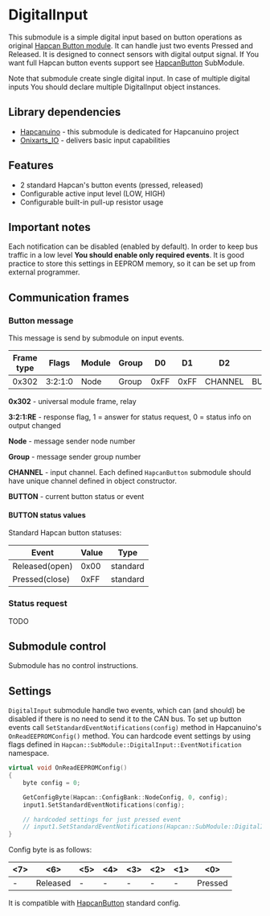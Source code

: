 # DigitalInput
This submodule is a simple digital input based on button operations as original [Hapcan Button module](http://hapcan.com/devices/universal/univ_3/univ_3-1-3-x/index.htm). It can
handle just two events Pressed and Released. It is designed to connect sensors with digital output signal.
If You want full Hapcan button events support see [HapcanButton](https://github.com/Onixarts/Hapcanuino/tree/master/SubModules/HapcanButton) SubModule.

Note that submodule create single digital input. In case of multiple digital inputs You should declare multiple DigitalInput object instances.

## Library dependencies
- [Hapcanuino](https://github.com/Onixarts/Hapcanuino) - this submodule is dedicated for Hapcanuino project
- [Onixarts_IO](https://github.com/Onixarts/Onixarts_IO) - delivers basic input capabilities


## Features

- 2 standard Hapcan's button events (pressed, released)
- Configurable active input level (LOW, HIGH)
- Configurable built-in pull-up resistor usage


## Important notes

Each notification can be disabled (enabled by default). In order to keep bus traffic in a low level **You should enable only required events**. It is good practice
to store this settings in EEPROM memory, so it can be set up from external programmer.

## Communication frames

### Button message
This message is send by submodule on input events.

Frame type|Flags|Module|Group|D0|D1|D2|D3|D4|D5|D6|D7
---|---|---|---|---|---|---|---|---|---|---|---
0x302|3:2:1:0|Node|Group|0xFF|0xFF|CHANNEL|BUTTON|0xFF|0xFF|0xFF|0xFF

**0x302** - universal module frame, relay

**3:2:1:RE** - response flag, 1 = answer for status request, 0 = status info on output changed

**Node** - message sender node number

**Group** - message sender group number

**CHANNEL** - input channel. Each defined `HapcanButton` submodule should have unique channel defined in object constructor.

**BUTTON** - current button status or event

#### BUTTON status values

Standard Hapcan button statuses:

Event|Value|Type
---|---|---
Released(open)|0x00|standard
Pressed(close)|0xFF|standard

### Status request

TODO

## Submodule control

Submodule has no control instructions.

## Settings

`DigitalInput` submodule handle two events, which can (and should) be disabled if there is no need to send it to the CAN bus.
To set up button events call `SetStandardEventNotifications(config)` method in Hapcanuino's `OnReadEEPROMConfig()` method.
You can hardcode event settings by using flags defined in `Hapcan::SubModule::DigitalInput::EventNotification` namespace.

```C++
virtual void OnReadEEPROMConfig()
{
    byte config = 0;

    GetConfigByte(Hapcan::ConfigBank::NodeConfig, 0, config);
    input1.SetStandardEventNotifications(config);

    // hardcoded settings for just pressed event
    // input1.SetStandardEventNotifications(Hapcan::SubModule::DigitalInput::EventNotification::Pressed);
}
```

Config byte is as follows:

<7>|<6>|<5>|<4>|<3>|<2>|<1>|<0>
---|---|---|---|---|---|---|---
-|Released|-|-|-|-|-|Pressed

It is compatible with [HapcanButton](https://github.com/Onixarts/Hapcanuino/tree/master/SubModules/HapcanButton) standard config.